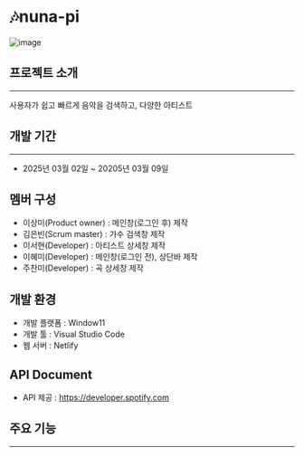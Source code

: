 # 🎶nuna-pi
![image](https://github.com/user-attachments/assets/c2cbaa45-ab13-460f-908a-5f8236a956cf)

## 프로젝트 소개
---
사용자가 쉽고 빠르게 음악을 검색하고, 다양한 아티스트 

## 개발 기간
---
- 2025년 03월 02일 ~ 20205년 03월 09일

## 멤버 구성
- 이상미(Product owner) : 메인창(로그인 후) 제작
- 김은빈(Scrum master) : 가수 검색창 제작
- 이서현(Developer) : 아티스트 상세창 제작
- 이혜미(Developer) : 메인창(로그인 전), 상단바 제작
- 주찬미(Developer) : 곡 상세창 제작

## 개발 환경
- 개발 플랫폼 : Window11
- 개발 툴 : Visual Studio Code
- 웹 서버 : Netlify

## API Document
- API 제공 : https://developer.spotify.com

## 주요 기능
---

## 
